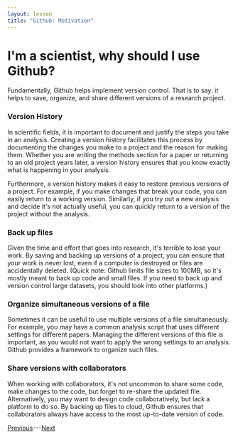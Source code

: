 ```yaml
---
layout: lesson
title: "Github: Motivation"
---
```


# I'm a scientist, why should I use Github?

Fundamentally, Github helps implement version control. That is to say: it helps to save, organize, and share different versions of a research project.

### Version History
In scientific fields, it is important to document and justify the steps you take in an analysis. Creating a version history facilitates this process by documenting the changes you make to a project and the reason for making them. Whether you are writing the methods section for a paper or returning to an old project years later, a version history ensures that you know exactly what is happening in your analysis.

Furthermore, a version history makes it easy to restore previous versions of a project. For example, if you make changes that break your code, you can easily return to a working version. Similarly, if you try out a new analysis and decide it's not actually useful, you can quickly return to a version of the project without the analysis.

### Back up files
Given the time and effort that goes into research, it's terrible to lose your work. By saving and backing up versions of a project, you can ensure that your work is never lost, even if a computer is destroyed or files are accidentally deleted. (Quick note: Github limits file sizes to 100MB, so it's mostly meant to back up code and small files. If you need to back up and version control large datasets, you should look into other platforms.)

### Organize simultaneous versions of a file
Sometimes it can be useful to use multiple versions of a file simultaneously. For example, you may have a common analysis script that uses different settings for different papers. Managing the different versions of this file is important, as you would not want to apply the wrong settings to an analysis. Github provides a framework to organize such files.

### Share versions with collaborators
When working with collaborators, it's not uncommon to share some code, make changes to the code, but forget to re-share the updated file. Alternatively, you may want to design code collaboratively, but lack a platform to do so. By backing up files to cloud, Github ensures that collaborators always have access to the most up-to-date version of code.


[Previous](welcome)---[Next](git-vs-github)
